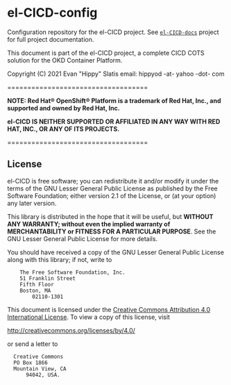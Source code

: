 # el-CICD-config

Configuration repository for the el-CICD project.  See [`el-CICD-docs`](https://github.com/elcicd/el-CICD-docs) project for full project documentation.

This document is part of the el-CICD project, a complete CICD COTS solution for the OKD Container Platform.

Copyright (C) 2021 Evan "Hippy" Slatis
email: hippyod -at- yahoo -dot- com

===================================

**NOTE: Red Hat® OpenShift® Platform is a trademark of Red Hat, Inc., and supported and owned by Red Hat, Inc.**

**el-CICD IS NEITHER SUPPORTED OR AFFILIATED IN ANY WAY WITH RED HAT, INC., OR ANY OF ITS PROJECTS.**

===================================

## License

el-CICD is free software; you can redistribute it and/or modify it under the terms of the GNU Lesser General Public License as published by the Free Software Foundation; either version 2.1 of the License, or (at your option) any later version.

This library is distributed in the hope that it will be useful, but **WITHOUT ANY WARRANTY; without even the implied warranty of MERCHANTABILITY or FITNESS FOR A PARTICULAR PURPOSE**.  See the GNU Lesser General Public License for more details.

You should have received a copy of the GNU Lesser General Public License along with this library; if not, write to

```
    The Free Software Foundation, Inc.
    51 Franklin Street
    Fifth Floor
    Boston, MA
        02110-1301
```

This document is licensed under the [Creative Commons Attribution 4.0 International License](https://creativecommons.org/licenses/by/4.0/legalcode). To view a copy of this license, visit

http://creativecommons.org/licenses/by/4.0/

or send a letter to

```
  Creative Commons
  PO Box 1866
  Mountain View, CA
      94042, USA.
```
